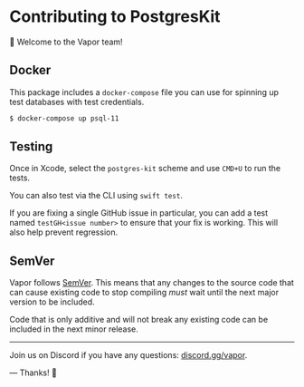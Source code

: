 # Contributing to PostgresKit

👋 Welcome to the Vapor team! 

## Docker

This package includes a `docker-compose` file you can use for spinning up test databases with test credentials. 

```sh
$ docker-compose up psql-11
```

## Testing

Once in Xcode, select the `postgres-kit` scheme and use `CMD+U` to run the tests.

You can also test via the CLI using `swift test`.

If you are fixing a single GitHub issue in particular, you can add a test named `testGH<issue number>` to ensure
that your fix is working. This will also help prevent regression.

## SemVer

Vapor follows [SemVer](https://semver.org). This means that any changes to the source code that can cause
existing code to stop compiling _must_ wait until the next major version to be included. 

Code that is only additive and will not break any existing code can be included in the next minor release.

----------

Join us on Discord if you have any questions: [discord.gg/vapor](https://discord.gg/vapor).

&mdash; Thanks! 🙌
